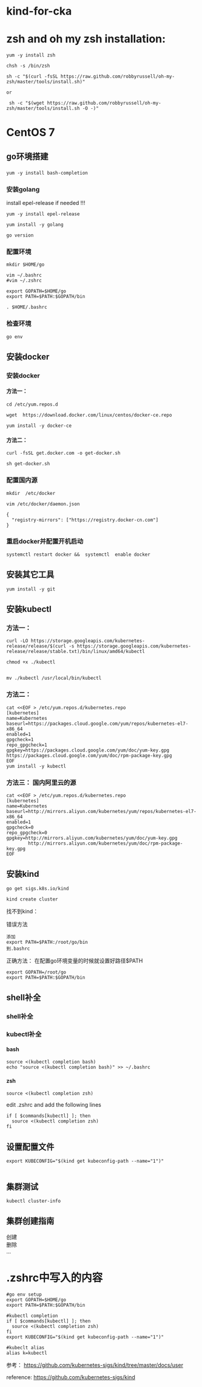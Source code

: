 # kind-for-cka




#  zsh and oh my zsh installation:

```
yum -y install zsh

chsh -s /bin/zsh

sh -c "$(curl -fsSL https://raw.github.com/robbyrussell/oh-my-zsh/master/tools/install.sh)"

or 

 sh -c "$(wget https://raw.github.com/robbyrussell/oh-my-zsh/master/tools/install.sh -O -)"
```


#  CentOS 7

##  go环境搭建

###
```
yum -y install bash-completion
```

### 安装golang

install epel-release if needed !!!
```
yum -y install epel-release
```

```
yum install -y golang

go version

```

###  配置环境


```
mkdir $HOME/go

vim ~/.bashrc
#vim ~/.zshrc

export GOPATH=$HOME/go
export PATH=$PATH:$GOPATH/bin

. $HOME/.bashrc

```
###  检查环境


```
go env
```
##  安装docker

###  安装docker
####  方法一：

```
cd /etc/yum.repos.d

wget  https://download.docker.com/linux/centos/docker-ce.repo

yum install -y docker-ce
```
####  方法二：
```
curl -fsSL get.docker.com -o get-docker.sh

sh get-docker.sh
```

###  配置国内源

```
mkdir  /etc/docker

vim /etc/docker/daemon.json

```


```
{
  "registry-mirrors": ["https://registry.docker-cn.com"]
}
```


###  重启docker并配置开机启动
```
systemctl restart docker &&  systemctl  enable docker 
```


##  安装其它工具


```
yum install -y git
```

## 安装kubectl

###  方法一：

```
curl -LO https://storage.googleapis.com/kubernetes-release/release/$(curl -s https://storage.googleapis.com/kubernetes-release/release/stable.txt)/bin/linux/amd64/kubectl

chmod +x ./kubectl


mv ./kubectl /usr/local/bin/kubectl

```


###  方法二：

```
cat <<EOF > /etc/yum.repos.d/kubernetes.repo
[kubernetes]
name=Kubernetes
baseurl=https://packages.cloud.google.com/yum/repos/kubernetes-el7-x86_64
enabled=1
gpgcheck=1
repo_gpgcheck=1
gpgkey=https://packages.cloud.google.com/yum/doc/yum-key.gpg https://packages.cloud.google.com/yum/doc/rpm-package-key.gpg
EOF
yum install -y kubectl
```

### 方法三： 国内阿里云的源

```
cat <<EOF > /etc/yum.repos.d/kubernetes.repo
[kubernetes]
name=Kubernetes
baseurl=http://mirrors.aliyun.com/kubernetes/yum/repos/kubernetes-el7-x86_64
enabled=1
gpgcheck=0
repo_gpgcheck=0
gpgkey=http://mirrors.aliyun.com/kubernetes/yum/doc/yum-key.gpg
        http://mirrors.aliyun.com/kubernetes/yum/doc/rpm-package-key.gpg
EOF
```


##  安装kind

```
go get sigs.k8s.io/kind 

kind create cluster
```

找不到kind：

错误方法
```
添加
export PATH=$PATH:/root/go/bin
到.bashrc

```

正确方法：
在配置go环境变量的时候就设置好路径$PATH
```
export GOPATH=/root/go
export PATH=$PATH:$GOPATH/bin
```

##  shell补全

### shell补全

### kubectl补全

####  bash
```
source <(kubectl completion bash) 
echo "source <(kubectl completion bash)" >> ~/.bashrc 
```

####  zsh

```
source <(kubectl completion zsh)
```


edit .zshrc and add the following lines
```
if [ $commands[kubectl] ]; then
  source <(kubectl completion zsh)
fi
```

## 设置配置文件

```
export KUBECONFIG="$(kind get kubeconfig-path --name="1")"


```


##  集群测试


```
kubectl cluster-info
```

## 集群创建指南

创建   
删除    
...    

# .zshrc中写入的内容

```
#go env setup
export GOPATH=$HOME/go
export PATH=$PATH:$GOPATH/bin

#kubectl completion
if [ $commands[kubectl] ]; then
  source <(kubectl completion zsh)
fi
export KUBECONFIG="$(kind get kubeconfig-path --name="1")"

#kubeclt alias
alias k=kubectl

```


参考：
https://github.com/kubernetes-sigs/kind/tree/master/docs/user



reference:
https://github.com/kubernetes-sigs/kind







